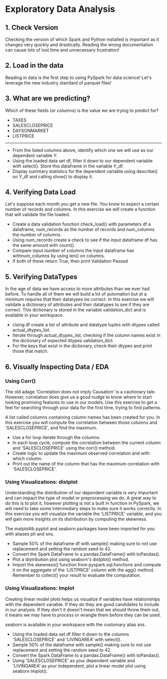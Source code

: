# Exploratory Data Analysis

## 1. Check Version

Checking the version of which Spark and Python installed is important as it changes very quickly and drastically. Reading the wrong documentation can cause lots of lost time and unnecessary frustration!

## 2. Load in the data

Reading in data is the first step to using PySpark for data science! Let's leverage the new industry standard of parquet files!

## 3. What are we predicting?

Which of these fields (or columns) is the value we are trying to predict for?

- TAXES
- SALESCLOSEPRICE
- DAYSONMARKET
- LISTPRICE

----
- From the listed columns above, identify which one we will use as our dependent variable $Y$.
- Using the loaded data set df, filter it down to our dependent variable with select(). Store this dataframe in the variable Y_df.
- Display summary statistics for the dependent variable using describe() on Y_df and calling show() to display it.

## 4. Verifying Data Load

Let's suppose each month you get a new file. You know to expect a certain number of records and columns. In this exercise we will create a function that will validate the file loaded.

- Create a data validation function check_load() with parameters df a dataframe, num_records as the number of records and num_columns the number of columns.
- Using num_records create a check to see if the input dataframe df has the same amount with count().
- Compare input number of columns the input dataframe has withnum_columns by using len() on columns.
- If both of these return True, then print Validation Passed

## 5. Verifying DataTypes

In the age of data we have access to more attributes than we ever had before. To handle all of them we will build a lot of automation but at a minimum requires that their datatypes be correct. In this exercise we will validate a dictionary of attributes and their datatypes to see if they are correct. This dictionary is stored in the variable validation_dict and is available in your workspace.

- Using df create a list of attribute and datatype tuples with dtypes called actual_dtypes_list.
- Iterate through actual_dtypes_list, checking if the column names exist in the dictionary of expected dtypes validation_dict.
- For the keys that exist in the dictionary, check their dtypes and print those that match.


## 6. Visually Inspecting Data / EDA

### Using Corr()

The old adage 'Correlation does not imply Causation' is a cautionary tale. However, correlation does give us a good nudge to know where to start looking promising features to use in our models. Use this exercise to get a feel for searching through your data for the first time, trying to find patterns.

A list called columns containing column names has been created for you. In this exercise you will compute the correlation between those columns and 'SALESCLOSEPRICE', and find the maximum.

- Use a for loop iterate through the columns.
- In each loop cycle, compute the correlation between the current column and 'SALESCLOSEPRICE' using the corr() method.
- Create logic to update the maximum observed correlation and with which column.
- Print out the name of the column that has the maximum correlation with 'SALESCLOSEPRICE'.

### Using Visualizations: distplot

Understanding the distribution of our dependent variable is very important and can impact the type of model or preprocessing we do. A great way to do this is to plot it, however plotting is not a built in function in PySpark, we will need to take some intermediary steps to make sure it works correctly. In this exercise you will visualize the variable the 'LISTPRICE' variable, and you will gain more insights on its distribution by computing the skewness.

The matplotlib.pyplot and seaborn packages have been imported for you with aliases plt and sns.

- Sample 50% of the dataframe df with sample() making sure to not use replacement and setting the random seed to 42.
- Convert the Spark DataFrame to a pandas.DataFrame() with toPandas().
- Plot a distribution plot using seaborn's distplot() method.
- Import the skewness() function from pyspark.sql.functions and compute it on the aggregate of the 'LISTPRICE' column with the agg() method. Remember to collect() your result to evaluate the computation.


### Using Visualizations: lmplot

Creating linear model plots helps us visualize if variables have relationships with the dependent variable. If they do they are good candidates to include in our analysis. If they don't it doesn't mean that we should throw them out, it means we may have to process or wrangle them before they can be used.

seaborn is available in your workspace with the customary alias sns.

- Using the loaded data set df filter it down to the columns 'SALESCLOSEPRICE' and 'LIVINGAREA' with select().
- Sample 50% of the dataframe with sample() making sure to not use replacement and setting the random seed to 42.
- Convert the Spark DataFrame to a pandas.DataFrame() with toPandas().
- Using 'SALESCLOSEPRICE' as your dependent variable and 'LIVINGAREA' as your independent, plot a linear model plot using seaborn lmplot().